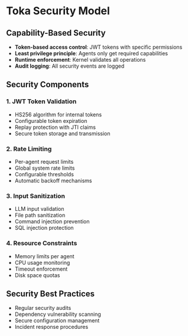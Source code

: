 # Toka Security Model

## Capability-Based Security
- **Token-based access control**: JWT tokens with specific permissions
- **Least privilege principle**: Agents only get required capabilities
- **Runtime enforcement**: Kernel validates all operations
- **Audit logging**: All security events are logged

## Security Components

### 1. JWT Token Validation
- HS256 algorithm for internal tokens
- Configurable token expiration
- Replay protection with JTI claims
- Secure token storage and transmission

### 2. Rate Limiting
- Per-agent request limits
- Global system rate limits
- Configurable thresholds
- Automatic backoff mechanisms

### 3. Input Sanitization
- LLM input validation
- File path sanitization
- Command injection prevention
- SQL injection protection

### 4. Resource Constraints
- Memory limits per agent
- CPU usage monitoring
- Timeout enforcement
- Disk space quotas

## Security Best Practices
- Regular security audits
- Dependency vulnerability scanning
- Secure configuration management
- Incident response procedures
